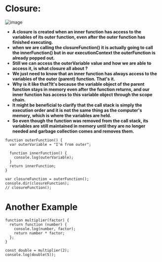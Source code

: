 # Closure:
![image](https://github.com/user-attachments/assets/51061f00-746f-40ae-97a5-d80b75bdcbb9)

- **A closure is created when an inner function has access to the variables of its outer function, even after the outer function has finished executing.**
- **when we are calling the closureFunction() it is actually going to call the innerFunction() but in our executionContext the outerFunction is already popped out.** 
- **Still we can access the outerVariable value and how we are able to access it, is what closure all about ?**
- **We just need to know that an inner function has always access to the variables of the outer (parent) function. That's it.**
- **Why is it like that?It's because the variable object of the parent function stays in memory even after the function returns, and our inner function has access to this variable object through the scope chain.**
- **It might be beneficial to clarify that the call stack is simply the execution order and it is not the same thing as the computer's memory, which is where the variables are held.**
- **So even though the function was removed from the call stack, its variables are still maintained in memory until they are no longer needed and garbage collection comes and removes them.**
```
function outerFunction() {
  var outerVariable = "I'm from outer";

  function innerFunction() {
    console.log(outerVariable);
  }
  return innerFunction;
}

var closureFunction = outerFunction();
console.dir(closureFunction);
// closureFunction();
```
# Another Example
```
function multiplier(factor) {
  return function (number) {
    console.log(number, factor);
    return number * factor;
  };
}

const double = multiplier(2);
console.log(double(5));
```
